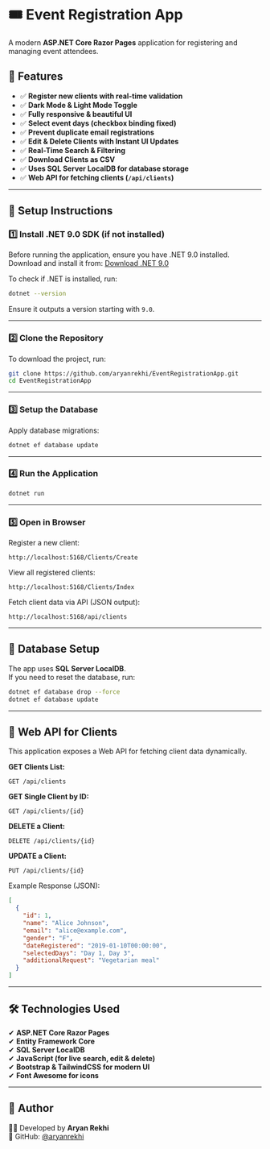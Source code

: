 # 🎟️ Event Registration App

A modern **ASP.NET Core Razor Pages** application for registering and managing event attendees.

## 🚀 Features
- ✅ **Register new clients with real-time validation**
- ✅ **Dark Mode & Light Mode Toggle**
- ✅ **Fully responsive & beautiful UI**
- ✅ **Select event days (checkbox binding fixed)**
- ✅ **Prevent duplicate email registrations**
- ✅ **Edit & Delete Clients with Instant UI Updates**
- ✅ **Real-Time Search & Filtering**
- ✅ **Download Clients as CSV**
- ✅ **Uses SQL Server LocalDB for database storage**
- ✅ **Web API for fetching clients (`/api/clients`)**

---

## 📌 Setup Instructions

### **1️⃣ Install .NET 9.0 SDK** (if not installed)
Before running the application, ensure you have .NET 9.0 installed.  
Download and install it from: [Download .NET 9.0](https://dotnet.microsoft.com/en-us/download/dotnet/9.0)

To check if .NET is installed, run:
```sh
dotnet --version
```
Ensure it outputs a version starting with `9.0`.

---

### **2️⃣ Clone the Repository**
To download the project, run:
```sh
git clone https://github.com/aryanrekhi/EventRegistrationApp.git
cd EventRegistrationApp
```

---

### **3️⃣ Setup the Database**
Apply database migrations:
```sh
dotnet ef database update
```

---

### **4️⃣ Run the Application**
```sh
dotnet run
```

---

### **5️⃣ Open in Browser**
Register a new client:
```
http://localhost:5168/Clients/Create
```

View all registered clients:
```
http://localhost:5168/Clients/Index
```

Fetch client data via API (JSON output):
```
http://localhost:5168/api/clients
```

---

## 🔹 Database Setup
The app uses **SQL Server LocalDB**.  
If you need to reset the database, run:
```sh
dotnet ef database drop --force
dotnet ef database update
```

---

## 🔹 Web API for Clients
This application exposes a Web API for fetching client data dynamically.

**GET Clients List:**
```
GET /api/clients
```

**GET Single Client by ID:**
```
GET /api/clients/{id}
```

**DELETE a Client:**
```
DELETE /api/clients/{id}
```

**UPDATE a Client:**
```
PUT /api/clients/{id}
```

Example Response (JSON):
```json
[
  {
    "id": 1,
    "name": "Alice Johnson",
    "email": "alice@example.com",
    "gender": "F",
    "dateRegistered": "2019-01-10T00:00:00",
    "selectedDays": "Day 1, Day 3",
    "additionalRequest": "Vegetarian meal"
  }
]
```

---

## 🛠️ Technologies Used
✔ **ASP.NET Core Razor Pages**  
✔ **Entity Framework Core**  
✔ **SQL Server LocalDB**  
✔ **JavaScript (for live search, edit & delete)**  
✔ **Bootstrap & TailwindCSS for modern UI**  
✔ **Font Awesome for icons**  

---

## 🎯 Author
👨‍💻 Developed by **Aryan Rekhi**  
🔗 GitHub: [@aryanrekhi](https://github.com/aryanrekhi)
